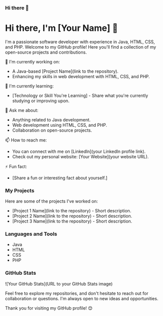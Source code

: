 ### Hi there 👋

<!--
**Sunita1008/Sunita1008** is a ✨ _special_ ✨ repository because its `README.md` (this file) appears on your GitHub profile.

Here are some ideas to get you started:

- 🔭 I’m currently working on ...
- 🌱 I’m currently learning ...
- 👯 I’m looking to collaborate on ...
- 🤔 I’m looking for help with ...
- 💬 Ask me about ...
- 📫 How to reach me: ...
- 😄 Pronouns: ...
- ⚡ Fun fact: ...
-->
# Hi there, I'm [Your Name] 👋

I'm a passionate software developer with experience in Java, HTML, CSS, and PHP. Welcome to my GitHub profile! Here you'll find a collection of my open-source projects and contributions.

🔭 I'm currently working on:
- A Java-based [Project Name](link to the repository).
- Enhancing my skills in web development with HTML, CSS, and PHP.

🌱 I'm currently learning:
- [Technology or Skill You're Learning] - Share what you're currently studying or improving upon.

💬 Ask me about:
- Anything related to Java development.
- Web development using HTML, CSS, and PHP.
- Collaboration on open-source projects.

📫 How to reach me:
- You can connect with me on [LinkedIn](your LinkedIn profile link).
- Check out my personal website: [Your Website](your website URL).

⚡ Fun fact:
- [Share a fun or interesting fact about yourself.]

### My Projects

Here are some of the projects I've worked on:

- [Project 1 Name](link to the repository) - Short description.
- [Project 2 Name](link to the repository) - Short description.
- [Project 3 Name](link to the repository) - Short description.

### Languages and Tools

- Java
- HTML
- CSS
- PHP

### GitHub Stats

![Your GitHub Stats](URL to your GitHub Stats image)

Feel free to explore my repositories, and don't hesitate to reach out for collaboration or questions. I'm always open to new ideas and opportunities.

Thank you for visiting my GitHub profile! 😊

